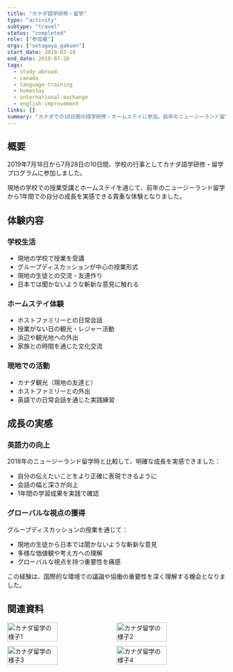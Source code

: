 ```yaml
---
title: "カナダ語学研修・留学"
type: "activity"
subtype: "travel"
status: "completed"
role: ["参加者"]
orgs: ["setagaya_gakuen"]
start_date: 2019-07-18
end_date: 2019-07-28
tags:
  - study-abroad
  - canada
  - language-training
  - homestay
  - international-exchange
  - english-improvement
links: []
summary: "カナダでの10日間の語学研修・ホームステイに参加。前年のニュージーランド留学と比較して英語力の向上を実感し、グローバルな視点の重要性を学んだ。"
---
```


## 概要

2019年7月18日から7月28日の10日間、学校の行事としてカナダ語学研修・留学プログラムに参加しました。

現地の学校での授業受講とホームステイを通じて、前年のニュージーランド留学から1年間での自分の成長を実感できる貴重な体験となりました。

## 体験内容

### 学校生活
- 現地の学校で授業を受講
- グループディスカッションが中心の授業形式
- 現地の生徒との交流・友達作り
- 日本では聞かないような斬新な意見に触れる

### ホームステイ体験
- ホストファミリーとの日常会話
- 授業がない日の観光・レジャー活動
- 浜辺や観光地への外出
- 家族との時間を通じた文化交流

### 現地での活動
- カナダ観光（現地の友達と）
- ホストファミリーとの外出
- 英語での日常会話を通じた実践練習

## 成長の実感

### 英語力の向上
2018年のニュージーランド留学時と比較して、明確な成長を実感できました：
- 自分の伝えたいことをより正確に表現できるように
- 会話の幅と深さが向上
- 1年間の学習成果を実践で確認

### グローバルな視点の獲得
グループディスカッションの授業を通じて：
- 現地の生徒から日本では聞かないような斬新な意見
- 多様な価値観や考え方への理解
- グローバルな視点を持つ重要性を痛感

この経験は、国際的な環境での議論や協働の重要性を深く理解する機会となりました。

## 関連資料
<div style="display: flex; flex-wrap: wrap; gap: 10px;">
  <img src="linked_assets/20_Activities/travels/canada_study_abroad_2019/assets/canada_experience1.jpg" alt="カナダ留学の様子1" width="48%">
  <img src="linked_assets/20_Activities/travels/canada_study_abroad_2019/assets/canada_experience2.jpg" alt="カナダ留学の様子2" width="48%">
  <img src="linked_assets/20_Activities/travels/canada_study_abroad_2019/assets/canada_experience3.jpg" alt="カナダ留学の様子3" width="48%">
  <img src="linked_assets/20_Activities/travels/canada_study_abroad_2019/assets/canada_experience4.jpg" alt="カナダ留学の様子4" width="48%">
</div>
